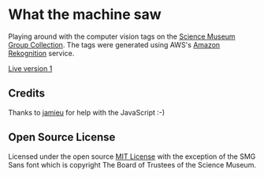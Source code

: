 # What the machine saw 

Playing around with the computer vision tags on the [Science Museum Group Collection](http://collection.sciencemuseumgroup.org.uk). The tags were generated using AWS's [Amazon Rekognition](https://aws.amazon.com/rekognition/) service.

[Live version 1](https://johnstack.github.io/what-the-machine-saw/)

## Credits

Thanks to [jamieu](https://github.com/jamieu) for help with the JavaScript :-)

## Open Source License

Licensed under the open source [MIT License](https://github.com/TheScienceMuseum/collection-chrome-extension/blob/master/LICENSE) with the exception of the SMG Sans font which is copyright The Board of Trustees of the Science Museum. 

